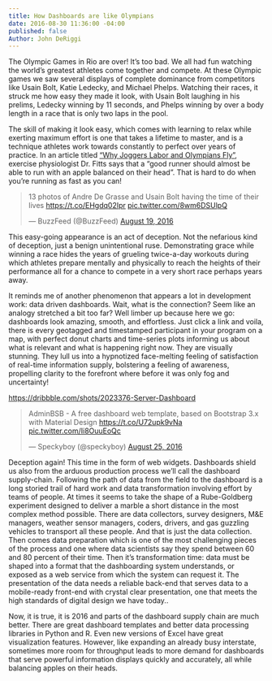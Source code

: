 ```yaml
---
title: How Dashboards are like Olympians
date: 2016-08-30 11:36:00 -04:00
published: false
Author: John DeRiggi
---
```


The Olympic Games in Rio are over! It’s too bad. We all had fun watching the world’s greatest athletes come together and compete. At these Olympic games we saw several displays of complete dominance from competitors like Usain Bolt, Katie Ledecky, and Michael Phelps. Watching their races, it struck me how easy they made it look, with Usain Bolt laughing in his prelims, Ledecky winning by 11 seconds, and Phelps winning by over a body length in a race that is only two laps in the pool. 

The skill of making it look easy, which comes with learning to relax while exerting maximum effort is one that takes a lifetime to master, and is a technique athletes work towards constantly to perfect over years of practice. In an article titled [“Why Joggers Labor and Olympians Fly”](http://www.nytimes.com/2004/08/10/health/why-joggers-labor-and-olympians-fly-the-science-of-the-long-distance-runner.html), exercise physiologist Dr. Fitts says that a “good runner should almost be able to run with an apple balanced on their head”. That is hard to do when you’re running as fast as you can! 

<blockquote class="twitter-tweet" data-lang="en"><p lang="en" dir="ltr">13 photos of Andre De Grasse and Usain Bolt having the time of their lives <a href="https://t.co/EHgdq02Ipr">https://t.co/EHgdq02Ipr</a> <a href="https://t.co/8wm6DSUlpQ">pic.twitter.com/8wm6DSUlpQ</a></p>&mdash; BuzzFeed (@BuzzFeed) <a href="https://twitter.com/BuzzFeed/status/766451247326953472">August 19, 2016</a></blockquote>
<script async src="//platform.twitter.com/widgets.js" charset="utf-8"></script>

This easy-going appearance is an act of deception. Not the nefarious kind of deception, just a benign unintentional ruse. Demonstrating grace while winning a race hides the years of grueling twice-a-day workouts during which athletes prepare mentally and physically to reach the heights of their performance all for a chance to compete in a very short race perhaps years away.

It reminds me of another phenomenon that appears a lot in development work: data driven dashboards. Wait, what is the connection? Seem like an analogy stretched a bit too far? Well limber up because here we go: dashboards look amazing, smooth, and effortless. Just click a link and voila, there is every geotagged and timestamped participant in your program on a map, with perfect donut charts and time-series plots informing us about what is relevant and what is happening right now. They are visually stunning. They lull us into a hypnotized face-melting feeling of satisfaction of real-time information supply, bolstering a feeling of awareness, propelling clarity to the forefront where before it was only fog and uncertainty!



https://dribbble.com/shots/2023376-Server-Dashboard

<blockquote class="twitter-tweet" data-lang="en"><p lang="en" dir="ltr">AdminBSB - A free dashboard web template, based on Bootstrap 3.x with Material Design <a href="https://t.co/U72upk9vNa">https://t.co/U72upk9vNa</a> <a href="https://t.co/Ii8OuuEoQc">pic.twitter.com/Ii8OuuEoQc</a></p>&mdash; Speckyboy (@speckyboy) <a href="https://twitter.com/speckyboy/status/768916166710558720">August 25, 2016</a></blockquote>
<script async src="//platform.twitter.com/widgets.js" charset="utf-8"></script>

Deception again! This time in the form of web widgets. Dashboards shield us also from the arduous production process we’ll call the dashboard supply-chain. Following the path of data from the field to the dashboard is a long storied trail of hard work and data transformation involving effort by teams of people. At times it seems to take the shape of a Rube-Goldberg experiment designed to deliver a marble a short distance in the most complex method possible. There are data collectors, survey designers, M&E managers, weather sensor managers, coders, drivers, and gas guzzling vehicles to transport all these people. And that is just the data collection. Then comes data preparation which is one of the most challenging pieces of the process and one where data scientists say they spend between 60 and 80 percent of their time. Then it’s transformation time: data must be shaped into a format that the dashboarding system understands, or exposed as a web service from which the system can request it. The presentation of the data needs a reliable back-end that serves data to a mobile-ready front-end with crystal clear presentation, one that meets the high standards of digital design we have today.. 

Now, it is true, it is 2016 and parts of the dashboard supply chain are much better. There are great dashboard templates and better data processing libraries in Python and R. Even new versions of Excel have great visualization features. However, like expanding an already busy interstate, sometimes more room for throughput leads to more demand for dashboards that serve powerful information displays quickly and accurately, all while balancing apples on their heads.

